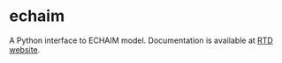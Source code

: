 # echaim
A Python interface to ECHAIM model. Documentation is available at [RTD website](https://echaim.readthedocs.io/en/latest/index.html).
